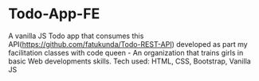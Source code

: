# Todo-App-FE
 A vanilla JS Todo app that consumes this API(https://github.com/fatukunda/Todo-REST-API) developed as part my facilitation classes with code queen - An organization that trains girls in basic Web developments skills. Tech used: HTML, CSS, Bootstrap, Vanilla JS
